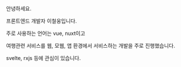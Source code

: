안녕하세요.

프론트엔드 개발자 이철웅입니다.

주로 사용하는 언어는 vue, nuxt이고

여행관련 서비스를 웹, 모웹, 앱 환경에서 서비스하는 개발을 주로 진행했습니다.

svelte, rxjs 등에 관심이 있습니다.
